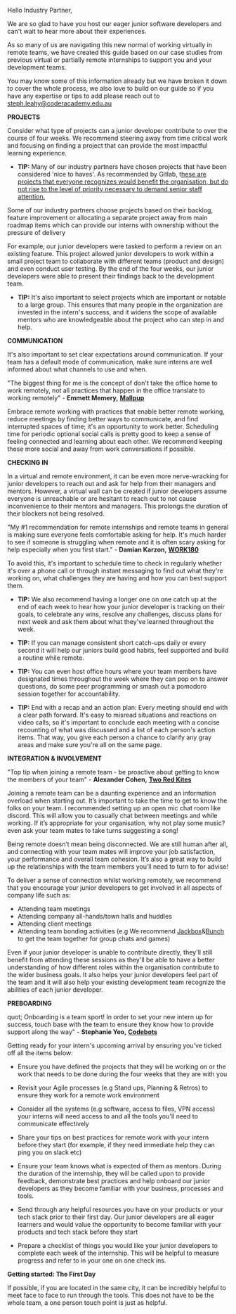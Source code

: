 Hello Industry Partner,

We are so glad to have you host our eager junior software developers and can&#39;t wait to hear more about their experiences.

As so many of us are navigating this new normal of working virtually in remote teams, we have created this guide based on our case studies from previous virtual or partially remote internships to support you and your development teams.

 You may know some of this information already but we have broken it down to cover the whole process, we also love to build on our guide so if you have any expertise or tips to add please reach out to steph.leahy@coderacademy.edu.au

**PROJECTS**

Consider what type of projects can a junior developer contribute to over the course of four weeks. We recommend steering away from time critical work and focusing on finding a project that can provide the most impactful learning experience.

- **TIP:** Many of our industry partners have chosen projects that have been considered &#39;nice to haves&#39;. As recommended by Gitlab, t[hese are projects that everyone recognizes would benefit the organisation, but do not rise to the level of priority necessary to demand senior staff attention.](https://about.gitlab.com/company/culture/all-remote/internship/)

Some of our industry partners choose projects based on their backlog, feature improvement or allocating a separate project away from main roadmap items which can provide our interns with ownership without the pressure of delivery

For example, our junior developers were tasked to perform a review on an existing feature. This project allowed junior developers to work within a small project team to collaborate with different teams (product and design) and even conduct user testing. By the end of the four weeks, our junior developers were able to present their findings back to the development team.

- **TIP:** It&#39;s also important to select projects which are important or notable to a large group. This ensures that many people in the organization are invested in the intern&#39;s success, and it widens the scope of available mentors who are knowledgeable about the project who can step in and help.

**COMMUNICATION**

It&#39;s also important to set clear expectations around communication. If your team has a default mode of communication, make sure interns are well informed about what channels to use and when.

&quot;The biggest thing for me is the concept of don&#39;t take the office home to work remotely, not all practices that happen in the office translate to working remotely&quot; - **Emmett Memery,** [**Mallpup**](https://mallpup.com/)

Embrace remote working with practices that enable better remote working, reduce meetings by finding better ways to communicate, and find interrupted spaces of time; it's an opportunity to work better.
Scheduling time for periodic optional social calls is pretty good to keep a sense of feeling connected and learning about each other. We recommend keeping these more social and away from work conversations if possible.


**CHECKING IN**

In a virtual and remote environment, it can be even more nerve-wracking for junior developers to reach out and ask for help from their managers and mentors. However, a virtual wall can be created if junior developers assume everyone is unreachable or are hesitant to reach out to not cause inconvenience to their mentors and managers. This prolongs the duration of their blockers not being resolved.

&quot;My #1 recommendation for remote internships and remote teams in general is making sure everyone feels comfortable asking for help. It&#39;s much harder to see if someone is struggling when remote and it is often scary asking for help especially when you first start.&quot; - **Damian Karzon,** [**WORK180**](https://au.work180.co/job-search?&amp;utm_term=work180&amp;utm_campaign=%5BTARG:AU%5D+%5BBrand%5D+Work+180&amp;utm_source=adwords&amp;utm_medium=ppc&amp;hsa_acc=5509750084&amp;hsa_cam=1425437724&amp;hsa_grp=57639573802&amp;hsa_ad=417288189990&amp;hsa_src=g&amp;hsa_tgt=kwd-654599510580&amp;hsa_kw=work180&amp;hsa_mt=p&amp;hsa_net=adwords&amp;hsa_ver=3&amp;gclid=CjwKCAjwsan5BRAOEiwALzomX81gKrgARGTroXuk4VYRRt4I3fni3HKonH9P-VMW9ZCDPPanqCnlPhoCrc0QAvD_BwE)

 To avoid this, it&#39;s important to schedule time to check in regularly whether it&#39;s over a phone call or through instant messaging to find out what they&#39;re working on, what challenges they are having and how you can best support them.

- **TIP:** We also recommend having a longer one on one catch up at the end of each week to hear how your junior developer is tracking on their goals, to celebrate any wins, resolve any challenges, discuss plans for next week and ask them about what they&#39;ve learned throughout the week.

- **TIP:** If you can manage consistent short catch-ups daily or every second it will help our juniors build good habits, feel supported and build a routine while remote.

- **TIP:** You can even host office hours where your team members have designated times throughout the week where they can pop on to answer questions, do some peer programming or smash out a pomodoro session together for accountability.

- **TIP:** End with a recap and an action plan: Every meeting should end with a clear path forward. It&#39;s easy to misread situations and reactions on video calls, so it&#39;s important to conclude each meeting with a concise recounting of what was discussed and a list of each person&#39;s action items. That way, you give each person a chance to clarify any gray areas and make sure you&#39;re all on the same page.

**INTEGRATION &amp; INVOLVEMENT**

&quot;Top tip when joining a remote team - be proactive about getting to know the members of your team&quot; - **Alexander Cohen,** [**Two Red Kites**](https://www.tworedkites.com/)
 
Joining a remote team can be a daunting experience and an information overload when starting out. It’s important to take the time to get to know the folks on your team. I recommended setting up an open mic chat room like discord. This will allow you to casually chat between meetings and while working. If it’s appropriate for your organisation, why not play some music? even ask your team mates to take turns suggesting a song! 
 
Being remote doesn’t mean being disconnected. We are still human after all, and connecting with your team mates will improve your job satisfaction, your performance and overall team cohesion. It’s also a great way to build up the relationships with the team members you’ll need to turn to for advise! 

To deliver a sense of connection whilst working remotely, we recommend that you encourage your junior developers to get involved in all aspects of company life such as:

- Attending team meetings
- Attending company all-hands/town halls and huddles
- Attending client meetings
- Attending team bonding activities (e.g We recommend [Jackbox](https://www.jackboxgames.com/)&amp;[Bunch](https://bunch.live/) to get the team together for group chats and games)


Even if your junior developer is unable to contribute directly, they&#39;ll still benefit from attending these sessions as they&#39;ll be able to have a better understanding of how different roles within the organisation contribute to the wider business goals. It also helps your junior developers feel part of the team and it will also help your existing development team recognize the abilities of each junior developer.

**PREBOARDING**

quot; Onboarding is a team sport! In order to set your new intern up for success, touch base with the team to ensure they know how to provide support along the way&quot; - **Stephanie Yeo,** [**Codebots**](https://codebots.com/)



 Getting ready for your intern&#39;s upcoming arrival by ensuring you&#39;ve ticked off all the items below:

- Ensure you have defined the projects that they will be working on or the work that needs to be done during the four weeks that they are with you

- Revisit your Agile processes (e.g Stand ups, Planning &amp; Retros) to ensure they work for a remote work environment
- Consider all the systems (e.g software, access to files, VPN access) your interns will need access to and all the tools you&#39;ll need to communicate effectively
- Share your tips on best practices for remote work with your intern before they start (for example, if they need immediate help they can ping you on slack etc)
- Ensure your team knows what is expected of them as mentors. During the duration of the internship, they will be called upon to provide feedback, demonstrate best practices and help onboard our junior developers as they become familiar with your business, processes and tools.
- Send through any helpful resources you have on your products or your tech stack prior to their first day. Our junior developers are all eager learners and would value the opportunity to become familiar with your products and tech stack before they start
- Prepare a checklist of things you would like your junior developers to complete each week of the internship. This will be helpful to measure progress and refer to in your one on one check ins.

**Getting started: The First Day**

If possible, if you are located in the same city, it can be incredibly helpful to meet face to face to run through the tools. This does not have to be the whole team, a one person touch point is just as helpful.

